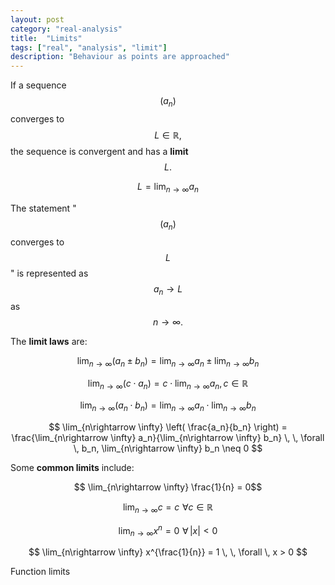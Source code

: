 ```yaml
---
layout: post
category: "real-analysis"
title:  "Limits"
tags: ["real", "analysis", "limit"]
description: "Behaviour as points are approached"
---
```


If a sequence $$ (a_n) $$ converges to $$L \in \mathbb{R},$$ the sequence is convergent and has a **limit** $$L.$$

$$ L = \lim_{n\rightarrow \infty} a_n$$

The statement "$$ (a_n) $$ converges to $$L$$" is represented as $$a_n \rightarrow L$$ as $$n \rightarrow \infty .$$

The **limit laws** are:

$$ \lim_{n\rightarrow \infty} \left( a_n \pm b_n \right) = \lim_{n\rightarrow \infty} a_n \pm \lim_{n\rightarrow \infty} b_n $$

$$ \lim_{n\rightarrow \infty} \left( c \cdot a_n \right) = c \cdot \lim_{n\rightarrow \infty} a_n, \, c \in \mathbb{R} $$

$$ \lim_{n\rightarrow \infty} \left( a_n \cdot b_n \right) = \lim_{n\rightarrow \infty} a_n \cdot \lim_{n\rightarrow \infty} b_n $$

$$ \lim_{n\rightarrow \infty} \left( \frac{a_n}{b_n} \right) = \frac{\lim_{n\rightarrow \infty} a_n}{\lim_{n\rightarrow \infty} b_n} \, \, \forall \, b_n, \lim_{n\rightarrow \infty} b_n \neq 0 $$

Some **common limits** include:

$$ \lim_{n\rightarrow \infty} \frac{1}{n} = 0$$

$$ \lim_{n\rightarrow \infty} c = c \, \, \forall c \in \mathbb{R} $$

$$ \lim_{n\rightarrow \infty} x^n = 0 \, \, \forall \, \lvert x\rvert < 0 $$

$$ \lim_{n\rightarrow \infty} x^{\frac{1}{n}} = 1 \, \, \forall \, x > 0 $$

Function limits